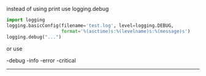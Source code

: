 instead of using print use logging.debug

```python
import logging
logging.basicConfig(filename='test.log', level=logging.DEBUG,
                    format='%(asctime)s:%(levelname)s:%(message)s')
logging.debug("...")
```

or use 

-debug
-info
-error
-critical

____________________________________________________________________________
